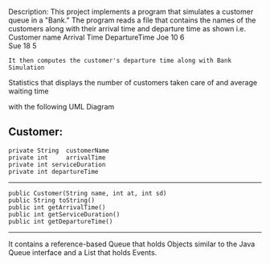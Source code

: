 Description:
	This project implements a program that simulates a customer queue in a 
"Bank." The program reads a file that contains the names of the customers along 
with their arrival time and departure time as shown
	i.e.
Customer name 	Arrival Time	DepartureTime
Joe  		 10   		 6	
Sue  		 18 		 5

	It then computes the customer's departure time along with Bank Simulation
Statistics that displays the number of customers taken care of and average 
waiting time


 
with the following UML Diagram 

 Customer:	
 ------------------------------------------
	private String 	customerName
	private int 	arrivalTime
	private int	serviceDuration
	private int	departureTime
 ------------------------------------------
	public Customer(String name, int at, int sd)
	public String toString()
	public int getArrivalTime()
	public int getServiceDuration()
	public int getDepartureTime()
 ------------------------------------------
	

It contains a reference-based Queue that holds Objects similar to the Java Queue
interface and a List that holds Events. 

